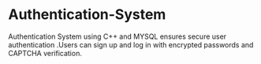 # Authentication-System
Authentication System using C++ and MYSQL ensures secure user authentication .Users can sign up and log in with encrypted passwords and CAPTCHA verification.

